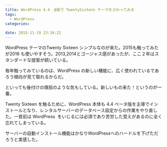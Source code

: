 ```yaml
---
title: WordPress 4.4 -β版で TwentySixtenn テーマをさわってみる
tags:
  - WordPress
categories:
   
date: 2015-11-19 23:34:22
---
```


WordPress テーマのTwenty Sixteen シンプルなのが来た。2015も触ってみたが2016 も使いやすそう。2013,2014とゴージャス感があったが、ここ２年はスタンダードな提案が続いている。

<!--more-->

毎年触ってみているのは、WordPress の新しい機能に、広く使われているであろう傾向が見て取れるからだ。

といっても後付けの理屈のような気もしている。新しいもの来た！というのが一番。
<script async src="//pagead2.googlesyndication.com/pagead/js/adsbygoogle.js"></script>
<!-- レスポンシブ -->
<ins class="adsbygoogle"
     style="display:block"
     data-ad-client="ca-pub-1326353612309906"
     data-ad-slot="9574351073"
     data-ad-format="auto"></ins>
<script>
(adsbygoogle = window.adsbygoogle || []).push({});
</script>

Twenty Sixteen を触るために、WordPress 本体も 4.4 ベータ版を主導でインストールとなり、レンタルサーバーのデータベース設定からの作業をやり直した。一昔前は WordPress  をいじるには必須であり苦労した覚えがあるのに全く忘れてしまっている。

サーバーの自動インストール機能はかなりWordPressへのハードルを下げただろうと実感した。